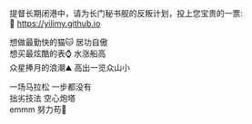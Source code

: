 提督长期闭港中，请为长门秘书舰的反叛计划，投上您宝贵的一票:  
:cake:  <https://yilimy.github.io>  


想做最勤快的猫:cat:  居功自傲  
想买最炫酷的表:watch:  水涨船高  
众星捧月的浪潮:mountain:  高出一览众山小  

一场马拉松 一步都没有  
拙劣技法  空心炮塔  
emmm 努力苟:dog:

